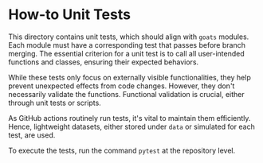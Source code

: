 # How-to Unit Tests

This directory contains unit tests, which should align with `goats` modules. Each module must have a corresponding test that passes before branch merging. The essential criterion for a unit test is to call all user-intended functions and classes, ensuring their expected behaviors.

While these tests only focus on externally visible functionalities, they help prevent unexpected effects from code changes. However, they don't necessarily validate the functions. Functional validation is crucial, either through unit tests or scripts.

As GitHub actions routinely run tests, it's vital to maintain them efficiently. Hence, lightweight datasets, either stored under `data` or simulated for each test, are used.

To execute the tests, run the command `pytest` at the repository level.
